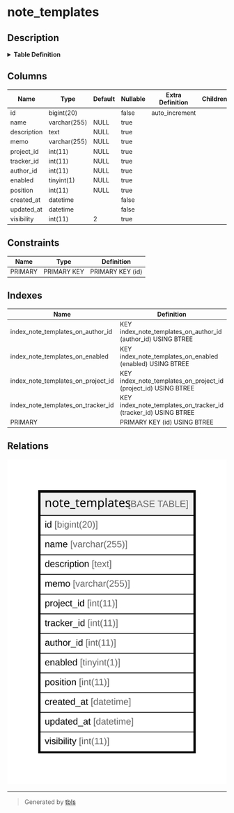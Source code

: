 # note_templates

## Description

<details>
<summary><strong>Table Definition</strong></summary>

```sql
CREATE TABLE `note_templates` (
  `id` bigint(20) NOT NULL AUTO_INCREMENT,
  `name` varchar(255) DEFAULT NULL,
  `description` text DEFAULT NULL,
  `memo` varchar(255) DEFAULT NULL,
  `project_id` int(11) DEFAULT NULL,
  `tracker_id` int(11) DEFAULT NULL,
  `author_id` int(11) DEFAULT NULL,
  `enabled` tinyint(1) DEFAULT NULL,
  `position` int(11) DEFAULT NULL,
  `created_at` datetime NOT NULL,
  `updated_at` datetime NOT NULL,
  `visibility` int(11) DEFAULT 2,
  PRIMARY KEY (`id`),
  KEY `index_note_templates_on_author_id` (`author_id`),
  KEY `index_note_templates_on_project_id` (`project_id`),
  KEY `index_note_templates_on_tracker_id` (`tracker_id`),
  KEY `index_note_templates_on_enabled` (`enabled`)
) ENGINE=InnoDB DEFAULT CHARSET=utf8mb4 COLLATE=utf8mb4_general_ci
```

</details>

## Columns

| Name | Type | Default | Nullable | Extra Definition | Children | Parents | Comment |
| ---- | ---- | ------- | -------- | ---------------- | -------- | ------- | ------- |
| id | bigint(20) |  | false | auto_increment |  |  |  |
| name | varchar(255) | NULL | true |  |  |  |  |
| description | text | NULL | true |  |  |  |  |
| memo | varchar(255) | NULL | true |  |  |  |  |
| project_id | int(11) | NULL | true |  |  |  |  |
| tracker_id | int(11) | NULL | true |  |  |  |  |
| author_id | int(11) | NULL | true |  |  |  |  |
| enabled | tinyint(1) | NULL | true |  |  |  |  |
| position | int(11) | NULL | true |  |  |  |  |
| created_at | datetime |  | false |  |  |  |  |
| updated_at | datetime |  | false |  |  |  |  |
| visibility | int(11) | 2 | true |  |  |  |  |

## Constraints

| Name | Type | Definition |
| ---- | ---- | ---------- |
| PRIMARY | PRIMARY KEY | PRIMARY KEY (id) |

## Indexes

| Name | Definition |
| ---- | ---------- |
| index_note_templates_on_author_id | KEY index_note_templates_on_author_id (author_id) USING BTREE |
| index_note_templates_on_enabled | KEY index_note_templates_on_enabled (enabled) USING BTREE |
| index_note_templates_on_project_id | KEY index_note_templates_on_project_id (project_id) USING BTREE |
| index_note_templates_on_tracker_id | KEY index_note_templates_on_tracker_id (tracker_id) USING BTREE |
| PRIMARY | PRIMARY KEY (id) USING BTREE |

## Relations

![er](note_templates.svg)

---

> Generated by [tbls](https://github.com/k1LoW/tbls)
